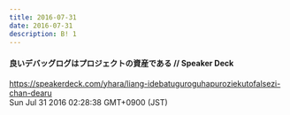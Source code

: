```yaml
---
title: 2016-07-31
date: 2016-07-31
description: B! 1
---
```


#### 良いデバッグログはプロジェクトの資産である // Speaker Deck
https://speakerdeck.com/yhara/liang-idebatuguroguhapuroziekutofalsezi-chan-dearu<br>
Sun Jul 31 2016 02:28:38 GMT+0900 (JST)<br>


